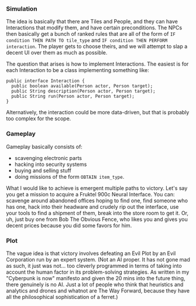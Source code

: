 ### Simulation
The idea is basically that there are Tiles and People, and they can have Interactions that modify them, and have certain preconditions. The NPCs then basically get a bunch of ranked rules that are all of the form of `IF condition THEN PATH TO tile_type` and `IF condition THEN PERFORM interaction`. The player gets to choose theirs, and we will attempt to slap a decent UI over them as much as possible.

The question that arises is how to implement Interactions. The easiest is for each Interaction to be a class implementing something like:

    public interface Interaction {
      public boolean available(Person actor, Person target);
      public String description(Person actor, Person target);
      public String run(Person actor, Person target);
    }

Alternatively, the interaction could be more data-driven, but that is probably too complex for the scope.

### Gameplay
Gameplay basically consists of:
* scavenging electronic parts
* hacking into security systems
* buying and selling stuff
* doing missions of the form `OBTAIN item_type`.

What I would like to achieve is emergent multiple paths to victory. Let's say you get a mission to acquire a Fruktel 900c Neural Interface. You can: scavenge around abandoned offices hoping to find one, find someone who has one, hack into their headware and crudely rip out the interface, use your tools to find a shipment of them, break into the store room to get it. Or, uh, just buy one from Bob The Obvious Fence, who likes you and gives you decent prices because you did some favors for him.

### Plot
The vague idea is that victory involves defeating an Evil Plot by an Evil Corporation run by an expert system. (Not an AI proper. It has not gone mad as such, it just was not... too cleverly programmed in terms of taking into account the human factor in its problem-solving strategies. As written in my "Cyberpunk is now" manifesto and given the 20 mins into the future thing, there genuinely is no AI. Just a lot of people who think that heuristics and analytics and drones and whatnot are The Way Forward, because they have all the philosophical sophistication of a ferret.)
